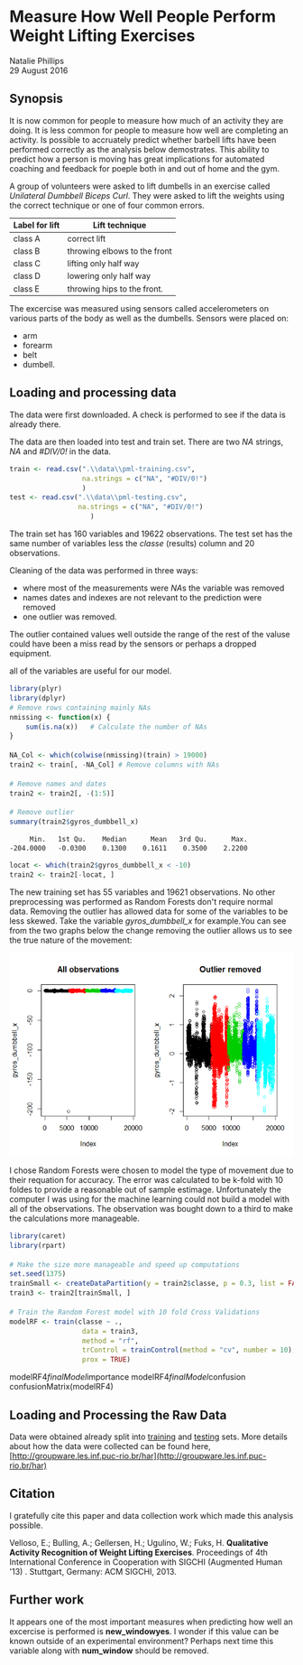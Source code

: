 # Measure How Well People Perform Weight Lifting Exercises
Natalie Phillips  
29 August 2016  





## Synopsis

It is now common for people to measure how much of an activity they are doing.
It is less common for people to measure how well are completing an activity.
Is possible to accruately predict whether barbell lifts have been performed 
correctly as the analysis below demostrates. This ability to predict how a person
is moving has great implications for automated coaching and feedback for poeple
both in and out of home and the gym.

A group of volunteers were asked to lift dumbells in an exercise called *Unilateral Dumbbell Biceps Curl*. They were asked to lift the weights using the correct technique or
one of four common errors.

Label for lift     |   Lift technique
-----------      |   --------------
class A         |   correct lift
class B         |   throwing elbows to the front
class C         |   lifting only half way
class D         |   lowering only half way
class E         |   throwing hips to the front.

The excercise was measured using sensors called accelerometers on various parts of the body as well 
as the dumbells. Sensors were placed on:

* arm
* forearm
* belt
* dumbell.

## Loading and processing data

The data were first downloaded. A check is performed to see if the data is already there.



The data are then loaded into test and train set. There are two *NA* strings, *NA* and *#DIV/0!* in the data.


```r
train <- read.csv(".\\data\\pml-training.csv",
                  na.strings = c("NA", "#DIV/0!")
                  )
test <- read.csv(".\\data\\pml-testing.csv",
                 na.strings = c("NA", "#DIV/0!")
                    )
```

The train set has 160 variables and 19622 observations. The test set has the same number of variables less the *classe* (results) column and 20 observations.

Cleaning of the data was performed in three ways:

* where most of the measurements were $NA$s the variable was removed
* names dates and indexes are not relevant to the prediction were removed
* one outlier was removed.

The outlier contained values well outside the range of the rest of the valuse could have been a miss read by the sensors or perhaps a dropped equipment.



all of the variables are useful for our model.

```r
library(plyr)
library(dplyr)
# Remove rows containing mainly NAs
nmissing <- function(x) {
    sum(is.na(x))   # Calculate the number of NAs
}

NA_Col <- which(colwise(nmissing)(train) > 19000)
train2 <- train[, -NA_Col] # Remove columns with NAs

# Remove names and dates
train2 <- train2[, -(1:5)]

# Remove outlier
summary(train2$gyros_dumbbell_x)
```

```
     Min.   1st Qu.    Median      Mean   3rd Qu.      Max. 
-204.0000   -0.0300    0.1300    0.1611    0.3500    2.2200 
```

```r
locat <- which(train2$gyros_dumbbell_x < -10)
train2 <- train2[-locat, ]
```

The new training set has 55 variables and 19621 observations. No other preprocessing was performed as Random Forests don't require normal data. Removing the outlier has allowed data for some of the variables to be less skewed. Take the variable *gyros_dumbbell_x* for example.You can see from the two graphs below the change removing the outlier allows us to see the true nature of the movement:

<div class="rimage center"><img src="fig/plot1-1.png" class="plot" /></div>

I chose Random Forests were chosen to model the type of movement due to their requation for accuracy. The error was calculated to be k-fold with 10 foldes to provide a reasonable out of sample estimage. Unfortunately the computer I was using for the machine learning could not build a model with all of the observations. The observation was bought down to a third to make the calculations more manageable. 


```r
library(caret)
library(rpart)

# Make the size more manageable and speed up computations
set.seed(1375)
trainSmall <- createDataPartition(y = train2$classe, p = 0.3, list = FALSE)
train3 <- train2[trainSmall, ]

# Train the Random Forest model with 10 fold Cross Validations 
modelRF <- train(classe ~ .,
                  data = train3,
                  method = "rf",
                  trControl = trainControl(method = "cv", number = 10),
                  prox = TRUE)
```



modelRF4$finalModel$importance
modelRF4$finalModel$confusion
confusionMatrix(modelRF4)





## Loading and Processing the Raw Data

Data were obtained already split into
[training](https://d396qusza40orc.cloudfront.net/predmachlearn/pml-training.csv) and
[testing](https://d396qusza40orc.cloudfront.net/predmachlearn/pml-testing.csv) sets.
More details about how the data were collected can be found here,
[http://groupware.les.inf.puc-rio.br/har](http://groupware.les.inf.puc-rio.br/har)



## Citation

I gratefully cite this paper and data collection work which made this analysis possible.

Velloso, E.; Bulling, A.; Gellersen, H.; Ugulino, W.; Fuks, H. **Qualitative Activity Recognition of Weight Lifting Exercises**. Proceedings of 4th International Conference in Cooperation with SIGCHI (Augmented Human '13) . Stuttgart, Germany: ACM SIGCHI, 2013.

## Further work
It appears one of the most important measures when predicting how well an excercise
is performed is **new_windowyes**. I wonder if this value can be known outside of
an experimental environment? Perhaps next time this variable along with **num_window**
should be removed.
